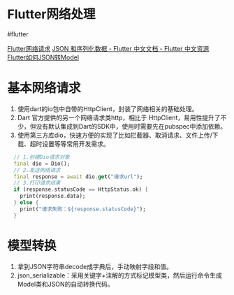 # Flutter网络处理
#flutter

[Flutter网络请求](https://mp.weixin.qq.com/s?__biz=Mzg5MDAzNzkwNA==&mid=2247483765&idx=1&sn=1c44e47844e920ae6169111a74086720&chksm=cfe3f28af8947b9c4428968c514cbf87940f21c7b5fe0b18105651c7a919bc811ee381f95d94&scene=178&cur_album_id=1566028536430247937#rd)
[JSON 和序列化数据  - Flutter 中文文档 - Flutter 中文资源](https://flutter.cn/docs/development/data-and-backend/json#code-generation)
[Flutter如何JSON转Model](https://mp.weixin.qq.com/s?__biz=Mzg5MDAzNzkwNA==&mid=2247483770&idx=1&sn=5f4498179fcadf90a10e930ba9a17c1e&chksm=cfe3f285f8947b938cf4e8860f95ebd7b8599b44f871ce219aef0710e9e1ad3113c3f007747a&scene=178&cur_album_id=1566028536430247937#rd)

# 基本网络请求
1. 使用dart的io包中自带的HttpClient，封装了网络相关的基础处理。
2. Dart 官方提供的另一个网络请求类http，相比于 HttpClient，易用性提升了不少，但没有默认集成到Dart的SDK中，使用时需要先在pubspec中添加依赖。
3. 使用第三方库dio，快速方便的实现了比如拦截器、取消请求、文件上传/下载、超时设置等等常用开发需求。
```dart
  // 1.创建Dio请求对象
  final dio = Dio();
  // 2.发送网络请求
  final response = await dio.get("请求url");
  // 3.打印请求结果
  if (response.statusCode == HttpStatus.ok) {
    print(response.data);
  } else {
    print("请求失败：${response.statusCode}");
  }
```

# 模型转换
1. 拿到JSON字符串decode成字典后，手动映射字段和值。
2. json_serializable：采用关键字+注解的方式标记模型类，然后运行命令生成Model类和JSON的自动转换代码。


